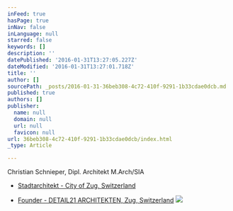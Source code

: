 ```yaml
---
inFeed: true
hasPage: true
inNav: false
inLanguage: null
starred: false
keywords: []
description: ''
datePublished: '2016-01-31T13:27:05.227Z'
dateModified: '2016-01-31T13:27:01.718Z'
title: ''
author: []
sourcePath: _posts/2016-01-31-36beb308-4c72-410f-9291-1b33cdae0dcb.md
published: true
authors: []
publisher:
  name: null
  domain: null
  url: null
  favicon: null
url: 36beb308-4c72-410f-9291-1b33cdae0dcb/index.html
_type: Article

---
```

Christian Schnieper, Dipl. Architekt M.Arch/SIA

* [Stadtarchitekt - City of Zug, Switzerland][0]

* [Founder - DETAIL21 ARCHITEKTEN, Zug, Switzerland][1]
![](https://the-grid-user-content.s3-us-west-2.amazonaws.com/d536e5b0-4fb1-4480-902f-24963b5ad82b.JPG)

[0]: null
[1]: www.detail21.com